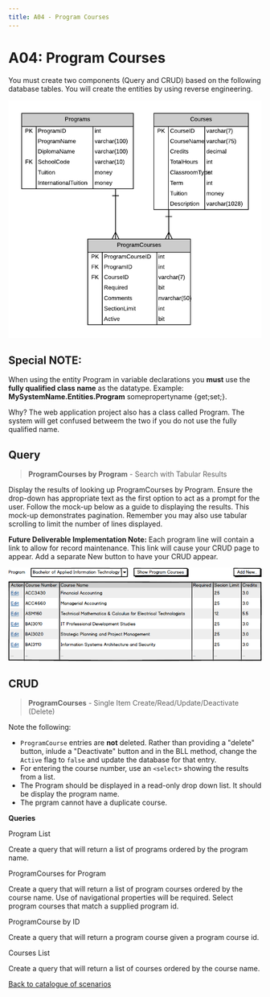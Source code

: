 ```yaml
---
title: A04 - Program Courses
---
```

# A04: Program Courses

You must create two components (Query and CRUD) based on the following database tables. You will create the entities by using reverse engineering.

![ERD for A04](./A04.png)

## Special NOTE:

When using the entity Program in variable declarations you **must** use the **fully qualified class name** as the datatype. Example: **MySystemName.Entities.Program** somepropertyname {get;set;}.  

Why? The web application project also has a class called Program. The system will get confused betweem the two if you do not use the fully qualified name.

## Query

> **ProgramCourses by Program** - Search with Tabular Results

Display the results of looking up ProgramCourses by Program. Ensure the drop-down has appropriate text as the first option to act as a prompt for the user. Follow the mock-up below as a guide to displaying the results. This mock-up demonstrates pagination. Remember you may also use tabular scrolling to limit the number of lines displayed.

**Future Deliverable Implementation Note:** Each program line will contain a link to allow for record maintenance. This link will cause your CRUD page to appear. Add a separate New button to have your CRUD appear.

![Query Results](./A04-Query.png)

## CRUD

> **ProgramCourses** - Single Item Create/Read/Update/Deactivate (Delete)

Note the following:

- `ProgramCourse` entries are **not** deleted. Rather than providing a "delete" button, inlude a "Deactivate" button and in the BLL method, change the `Active` flag to `false` and update the database for that entry.
- For entering the course number, use an `<select>` showing the results from a list.
- The Program should be displayed in a read-only drop down list. It should be display the program name.
- The prgram cannot have a duplicate course.

  

**Queries**

Program List

Create a query that will return a list of programs ordered by the program name.


ProgramCourses for Program 

Create a query that will return a list of program courses ordered by the course name. Use of navigational properties will be required.  Select program courses that match a supplied program id. 


ProgramCourse by ID

Create a query that will return a program course given a program course id.


Courses List

Create a query that will return a list of courses ordered by the  course name.


[Back to catalogue of scenarios](./ReadMe.md)
